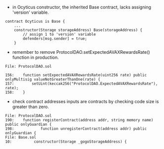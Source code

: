 - in Ocyticus constructor, the inherited Base contract, lacks assigning 'version' variable.
```
contract Ocyticus is Base {
	...
	constructor(Storage storageAddress) Base(storageAddress) {
		// assign 1 to 'version' variable
		defenders[msg.sender] = true;
	}
```
- remember to remove ProtocolDAO.setExpectedAVAXRewardsRate() function in production.
```
File: ProtocolDAO.sol

156: 	function setExpectedAVAXRewardsRate(uint256 rate) public onlyMultisig valueNotGreaterThanOne(rate) {
157:		setUint(keccak256("ProtocolDAO.ExpectedAVAXRewardsRate"), rate);
158:	}

```
- check contract addresses inputs are contracts by checking code size is greater than zero.
```
File: ProtocolDAO.sol
190: 	function registerContract(address addr, string memory name) public onlyGuardian {
198:	        function unregisterContract(address addr) public onlyGuardian {
File: Base.sol
10:	         constructor(Storage _gogoStorageAddress) {

```